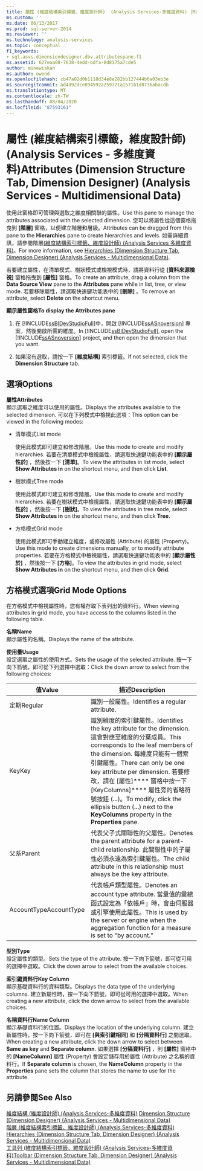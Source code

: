 ```yaml
---
title: 屬性 (維度結構索引標籤、維度設計師)  (Analysis Services-多維度資料) |Microsoft Docs
ms.custom: ''
ms.date: 06/13/2017
ms.prod: sql-server-2014
ms.reviewer: ''
ms.technology: analysis-services
ms.topic: conceptual
f1_keywords:
- sql.asvs.dimensiondesigner.dbv.attributespane.f1
ms.assetid: 627eaa08-7638-4edd-bdfa-0d8175a7cde5
author: minewiskan
ms.author: owend
ms.openlocfilehash: cb47a02d0b1118d34e8e282bb127444b6a03eb3e
ms.sourcegitcommit: ad4d92dce894592a259721a1571b1d8736abacdb
ms.translationtype: MT
ms.contentlocale: zh-TW
ms.lasthandoff: 08/04/2020
ms.locfileid: "87593161"
---
```

# <a name="attributes-dimension-structure-tab-dimension-designer-analysis-services---multidimensional-data"></a><span data-ttu-id="32f83-102">屬性 (維度結構索引標籤，維度設計師) (Analysis Services - 多維度資料)</span><span class="sxs-lookup"><span data-stu-id="32f83-102">Attributes (Dimension Structure Tab, Dimension Designer) (Analysis Services - Multidimensional Data)</span></span>
  <span data-ttu-id="32f83-103">使用此窗格即可管理與選取之維度相關聯的屬性。</span><span class="sxs-lookup"><span data-stu-id="32f83-103">Use this pane to manage the attributes associated with the selected dimension.</span></span> <span data-ttu-id="32f83-104">您可以將屬性從這個窗格拖曳到 **[階層]** 窗格，以便建立階層和層級。</span><span class="sxs-lookup"><span data-stu-id="32f83-104">Attributes can be dragged from this pane to the **Hierarchies** pane to create hierarchies and levels.</span></span> <span data-ttu-id="32f83-105">如需詳細資訊，請參閱階層[&#40;維度結構索引標籤、維度設計師&#41; &#40;Analysis Services 多維度資料&#41;](hierarchies-dimension-designer-analysis-services-multidimensional-data.md)。</span><span class="sxs-lookup"><span data-stu-id="32f83-105">For more information, see [Hierarchies &#40;Dimension Structure Tab, Dimension Designer&#41; &#40;Analysis Services - Multidimensional Data&#41;](hierarchies-dimension-designer-analysis-services-multidimensional-data.md).</span></span>  
  
 <span data-ttu-id="32f83-106">若要建立屬性，在清單模式、樹狀模式或檢視模式時，請將資料行從 **[資料來源檢視]** 窗格拖曳到 **[屬性]** 窗格。</span><span class="sxs-lookup"><span data-stu-id="32f83-106">To create an attribute, drag a column from the **Data Source View** pane to the **Attributes** pane while in list, tree, or view mode.</span></span> <span data-ttu-id="32f83-107">若要移除屬性，請選取快速鍵功能表中的 **[刪除]** 。</span><span class="sxs-lookup"><span data-stu-id="32f83-107">To remove an attribute, select **Delete** on the shortcut menu.</span></span>  
  
 <span data-ttu-id="32f83-108">**顯示屬性窗格**</span><span class="sxs-lookup"><span data-stu-id="32f83-108">**To display the Attributes pane**</span></span>  
  
1.  <span data-ttu-id="32f83-109">在 [!INCLUDE[ssBIDevStudioFull](../includes/ssbidevstudiofull-md.md)]中，開啟 [!INCLUDE[ssASnoversion](../includes/ssasnoversion-md.md)] 專案，然後開啟所需的維度。</span><span class="sxs-lookup"><span data-stu-id="32f83-109">In [!INCLUDE[ssBIDevStudioFull](../includes/ssbidevstudiofull-md.md)], open the [!INCLUDE[ssASnoversion](../includes/ssasnoversion-md.md)] project, and then open the dimension that you want.</span></span>  
  
2.  <span data-ttu-id="32f83-110">如果沒有選取，請按一下 **[維度結構]** 索引標籤。</span><span class="sxs-lookup"><span data-stu-id="32f83-110">If not selected, click the **Dimension Structure** tab.</span></span>  
  
## <a name="options"></a><span data-ttu-id="32f83-111">選項</span><span class="sxs-lookup"><span data-stu-id="32f83-111">Options</span></span>  
 <span data-ttu-id="32f83-112">**屬性**</span><span class="sxs-lookup"><span data-stu-id="32f83-112">**Attributes**</span></span>  
 <span data-ttu-id="32f83-113">顯示選取之維度可以使用的屬性。</span><span class="sxs-lookup"><span data-stu-id="32f83-113">Displays the attributes available to the selected dimension.</span></span> <span data-ttu-id="32f83-114">可以在下列模式中檢視此選項：</span><span class="sxs-lookup"><span data-stu-id="32f83-114">This option can be viewed in the following modes:</span></span>  
  
-   <span data-ttu-id="32f83-115">清單模式</span><span class="sxs-lookup"><span data-stu-id="32f83-115">List mode</span></span>  
  
     <span data-ttu-id="32f83-116">使用此模式即可建立和修改階層。</span><span class="sxs-lookup"><span data-stu-id="32f83-116">Use this mode to create and modify hierarchies.</span></span> <span data-ttu-id="32f83-117">若要在清單模式中檢視屬性，請選取快速鍵功能表中的 **[顯示屬性於]** ，然後按一下 **[清單]**。</span><span class="sxs-lookup"><span data-stu-id="32f83-117">To view the attributes in list mode, select **Show Attributes in** on the shortcut menu, and then click **List**.</span></span>  
  
-   <span data-ttu-id="32f83-118">樹狀模式</span><span class="sxs-lookup"><span data-stu-id="32f83-118">Tree mode</span></span>  
  
     <span data-ttu-id="32f83-119">使用此模式即可建立和修改階層。</span><span class="sxs-lookup"><span data-stu-id="32f83-119">Use this mode to create and modify hierarchies.</span></span> <span data-ttu-id="32f83-120">若要在樹狀模式中檢視屬性，請選取快速鍵功能表中的 **[顯示屬性於]** ，然後按一下 **[樹狀]**。</span><span class="sxs-lookup"><span data-stu-id="32f83-120">To view the attributes in tree mode, select **Show Attributes in** on the shortcut menu, and then click **Tree**.</span></span>  
  
-   <span data-ttu-id="32f83-121">方格模式</span><span class="sxs-lookup"><span data-stu-id="32f83-121">Grid mode</span></span>  
  
     <span data-ttu-id="32f83-122">使用此模式即可手動建立維度，或修改屬性 (Attribute) 的屬性 (Property)。</span><span class="sxs-lookup"><span data-stu-id="32f83-122">Use this mode to create dimensions manually, or to modify attribute properties.</span></span> <span data-ttu-id="32f83-123">若要在方格模式中檢視屬性，請選取快速鍵功能表中的 **[顯示屬性於]** ，然後按一下 **[方格]**。</span><span class="sxs-lookup"><span data-stu-id="32f83-123">To view the attributes in grid mode, select **Show Attributes in** on the shortcut menu, and then click **Grid**.</span></span>  
  
## <a name="grid-mode-options"></a><span data-ttu-id="32f83-124">方格模式選項</span><span class="sxs-lookup"><span data-stu-id="32f83-124">Grid Mode Options</span></span>  
 <span data-ttu-id="32f83-125">在方格模式中檢視屬性時，您有權存取下表列出的資料行。</span><span class="sxs-lookup"><span data-stu-id="32f83-125">When viewing attributes in grid mode, you have access to the columns listed in the following table.</span></span>  
  
 <span data-ttu-id="32f83-126">**名稱**</span><span class="sxs-lookup"><span data-stu-id="32f83-126">**Name**</span></span>  
 <span data-ttu-id="32f83-127">顯示屬性的名稱。</span><span class="sxs-lookup"><span data-stu-id="32f83-127">Displays the name of the attribute.</span></span>  
  
 <span data-ttu-id="32f83-128">**使用量**</span><span class="sxs-lookup"><span data-stu-id="32f83-128">**Usage**</span></span>  
 <span data-ttu-id="32f83-129">設定選取之屬性的使用方式。</span><span class="sxs-lookup"><span data-stu-id="32f83-129">Sets the usage of the selected attribute.</span></span> <span data-ttu-id="32f83-130">按一下向下箭號，即可從下列選擇中選取：</span><span class="sxs-lookup"><span data-stu-id="32f83-130">Click the down arrow to select from the following choices:</span></span>  
  
|<span data-ttu-id="32f83-131">值</span><span class="sxs-lookup"><span data-stu-id="32f83-131">Value</span></span>|<span data-ttu-id="32f83-132">描述</span><span class="sxs-lookup"><span data-stu-id="32f83-132">Description</span></span>|  
|-----------|-----------------|  
|<span data-ttu-id="32f83-133">定期</span><span class="sxs-lookup"><span data-stu-id="32f83-133">Regular</span></span>|<span data-ttu-id="32f83-134">識別一般屬性。</span><span class="sxs-lookup"><span data-stu-id="32f83-134">Identifies a regular attribute.</span></span>|  
|<span data-ttu-id="32f83-135">Key</span><span class="sxs-lookup"><span data-stu-id="32f83-135">Key</span></span>|<span data-ttu-id="32f83-136">識別維度的索引鍵屬性。</span><span class="sxs-lookup"><span data-stu-id="32f83-136">Identifies the key attribute for the dimension.</span></span> <span data-ttu-id="32f83-137">這會對應至維度的分葉成員。</span><span class="sxs-lookup"><span data-stu-id="32f83-137">This corresponds to the leaf members of the dimension.</span></span> <span data-ttu-id="32f83-138">每維度只能有一個索引鍵屬性。</span><span class="sxs-lookup"><span data-stu-id="32f83-138">There can only be one key attribute per dimension.</span></span> <span data-ttu-id="32f83-139">若要修改，請在 [屬性]\*\*\*\* 窗格中按一下 [KeyColumns]\*\*\*\* 屬性旁的省略符號按鈕 (**...**)。</span><span class="sxs-lookup"><span data-stu-id="32f83-139">To modify, click the ellipsis button (**...**) next to the **KeyColumns** property in the **Properties** pane.</span></span>|  
|<span data-ttu-id="32f83-140">父系</span><span class="sxs-lookup"><span data-stu-id="32f83-140">Parent</span></span>|<span data-ttu-id="32f83-141">代表父子式關聯性的父屬性。</span><span class="sxs-lookup"><span data-stu-id="32f83-141">Denotes the parent attribute for a parent-child relationship.</span></span> <span data-ttu-id="32f83-142">此關聯性中的子屬性必須永遠為索引鍵屬性。</span><span class="sxs-lookup"><span data-stu-id="32f83-142">The child attribute in this relationship must always be the key attribute.</span></span>|  
|<span data-ttu-id="32f83-143">AccountType</span><span class="sxs-lookup"><span data-stu-id="32f83-143">AccountType</span></span>|<span data-ttu-id="32f83-144">代表帳戶類型屬性。</span><span class="sxs-lookup"><span data-stu-id="32f83-144">Denotes an account type attribute.</span></span> <span data-ttu-id="32f83-145">當量值的彙總函式設定為「依帳戶」時，會由伺服器或引擎使用此屬性。</span><span class="sxs-lookup"><span data-stu-id="32f83-145">This is used by the server or engine when the aggregation function for a measure is set to "by account."</span></span>|  
  
 <span data-ttu-id="32f83-146">**型別**</span><span class="sxs-lookup"><span data-stu-id="32f83-146">**Type**</span></span>  
 <span data-ttu-id="32f83-147">設定屬性的類型。</span><span class="sxs-lookup"><span data-stu-id="32f83-147">Sets the type of the attribute.</span></span> <span data-ttu-id="32f83-148">按一下向下箭號，即可從可用的選擇中選取。</span><span class="sxs-lookup"><span data-stu-id="32f83-148">Click the down arrow to select from the available choices.</span></span>  
  
 <span data-ttu-id="32f83-149">**索引鍵資料行**</span><span class="sxs-lookup"><span data-stu-id="32f83-149">**Key Column**</span></span>  
 <span data-ttu-id="32f83-150">顯示基礎資料行的資料類型。</span><span class="sxs-lookup"><span data-stu-id="32f83-150">Displays the data type of the underlying columns.</span></span> <span data-ttu-id="32f83-151">建立新屬性時，按一下向下箭號，即可從可用的選擇中選取。</span><span class="sxs-lookup"><span data-stu-id="32f83-151">When creating a new attribute, click the down arrow to select from the available choices.</span></span>  
  
 <span data-ttu-id="32f83-152">**名稱資料行**</span><span class="sxs-lookup"><span data-stu-id="32f83-152">**Name Column**</span></span>  
 <span data-ttu-id="32f83-153">顯示基礎資料行的位置。</span><span class="sxs-lookup"><span data-stu-id="32f83-153">Displays the location of the underlying column.</span></span> <span data-ttu-id="32f83-154">建立新屬性時，按一下向下箭號，即可在 **[與索引鍵相同]** 和 **[分隔資料行]** 之間選取。</span><span class="sxs-lookup"><span data-stu-id="32f83-154">When creating a new attribute, click the down arrow to select between **Same as key** and **Separate column**.</span></span> <span data-ttu-id="32f83-155">如果選擇 **[分隔資料行]** ，則 **[屬性]** 窗格中的 **[NameColumn]** 屬性 (Property) 會設定儲存用於屬性 (Attribute) 之名稱的資料行。</span><span class="sxs-lookup"><span data-stu-id="32f83-155">If **Separate column** is chosen, the **NameColumn** property in the **Properties** pane sets the column that stores the name to use for the attribute.</span></span>  
  
## <a name="see-also"></a><span data-ttu-id="32f83-156">另請參閱</span><span class="sxs-lookup"><span data-stu-id="32f83-156">See Also</span></span>  
 <span data-ttu-id="32f83-157">[維度結構 &#40;維度設計師&#41; &#40;Analysis Services-多維度資料&#41;](dimension-structure-dimension-designer-analysis-services-multidimensional-data.md) </span><span class="sxs-lookup"><span data-stu-id="32f83-157">[Dimension Structure &#40;Dimension Designer&#41; &#40;Analysis Services - Multidimensional Data&#41;](dimension-structure-dimension-designer-analysis-services-multidimensional-data.md) </span></span>  
 <span data-ttu-id="32f83-158">[階層 &#40;維度結構索引標籤、維度設計師&#41; &#40;Analysis Services-多維度資料&#41;](hierarchies-dimension-designer-analysis-services-multidimensional-data.md) </span><span class="sxs-lookup"><span data-stu-id="32f83-158">[Hierarchies &#40;Dimension Structure Tab, Dimension Designer&#41; &#40;Analysis Services - Multidimensional Data&#41;](hierarchies-dimension-designer-analysis-services-multidimensional-data.md) </span></span>  
 [<span data-ttu-id="32f83-159">工具列 &#40;維度結構索引標籤、維度設計師&#41; &#40;Analysis Services-多維度資料&#41;</span><span class="sxs-lookup"><span data-stu-id="32f83-159">Toolbar &#40;Dimension Structure Tab, Dimension Designer&#41; &#40;Analysis Services - Multidimensional Data&#41;</span></span>](toolbar-dimension-structure-designer-analysis-services-multidimensional-data.md)  
  
  
